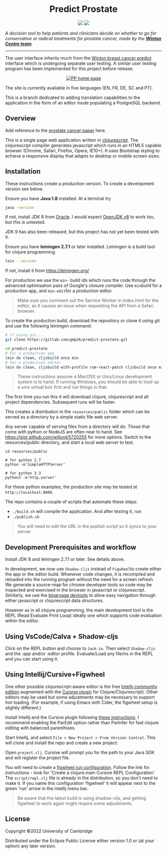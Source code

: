 
<h1 align="center">Predict Prostate</h1>
<p align="center">
<img src="https://img.shields.io/badge/to--inform-not--persuade-informational">
<img src="https://img.shields.io/badge/License-EPL_1.0-red.svg">
</p>

_A decision tool to help patients and clinicians decide on whether to go for conservative or radical treatments for prostate cancer, made by the **[Winton Centre team](https://wintoncentre.maths.cam.ac.uk/)**._

---

The user interface inherits much from the [Winton breast cancer predict](https://github.com/WintonCentre/predict3) interface which is undergoing separate user testing. A similar user testing program has been implemented for this project before release.

<p align="center">
<a href="https://ibb.co/Cbyr4BH"><img src="https://i.ibb.co/Cbyr4BH/PP.png" alt="PP home page" border="0" /></a>
</p>

The site is currently available in five languages (EN, FR, DE, SC and PT).

This is a branch dedicated to adding translation capabilities to the application in the form of an editor mode populating a PostgreSQL backend.
## Overview

Add reference to the [prostate cancer paper](https://journals.plos.org/plosmedicine/article?id=10.1371/journal.pmed.1002758) here.

This is a single page web application written in
[clojurescript](https://clojurescript.org/).
The clojurescript compiler generates javascript which runs in an HTML5
capable browser (Chrome, Safari, Firefox, Opera, IE10+). It uses Bootstrap
styling to achieve a responsive display that adapts to desktop or mobile
screen sizes.
## Installation

These instructions create a production version. To create a development
version see below.

Ensure you have **Java 1.8** installed. At a terminal try
```sh
java -version
```
If not, install JDK 8 from [Oracle](https://docs.oracle.com/javase/8/docs/technotes/guides/install/install_overview.html).
I would expect [OpenJDK v8](http://openjdk.java.net/install/) to work too, but this is untested.

JDK 9 has also been released, but this project has not yet been tested with it.

Ensure you have **leiningen 2.7.1** or later installed.
Leiningen is a build tool for clojure programming.
```sh
lein --version
```
If not, install it from https://leiningen.org/

For production we use the `min-` build ids which runs the code through the advanced optimisation pass of Google's closure compiler. Use `min`build for a production app, and `min-edit`for a production editor.
> Make sure you comment out the Service Worker in index.html for the editor, as it causes an issue when requesting the API from a Safari browser.

To create the production build, download the repository or clone it using git and use the following leiningen command:

```sh
# if using git...
git clone https://gitlab.com/gmp26/predict-prostate.git

cd predict-prostate
# For a production app
lein do clean, cljsbuild once min
# For a production editor
lein do clean, cljsbuild with-profile rum-react-patch cljsbuild once min-edit
```
>These instructions assume a MacOSX or Unix/Linux development system is to hand.
>If running Windows, you should be able to load up a unix virtual box first and run things in that.

The first time you run this it will download clojure, clojurescript and
all project dependencies. Subsequent runs will be faster.

This creates a distribution in the `resources/public` folder which can
be served as a directory by a simple static file web server.

Any server capable of serving files from
a directory will do. Those that come with python or NodeJS are often near
to hand. See https://gist.github.com/willurd/5720255 for more options.
Switch to the resources/public directory, and start a local web server
to test.

```
cd resources/public

# for python 2.7
python -m'SimpleHTTPServer'

# for python 3.3
python3 -m'http.server'

```
For these python examples, the production site may be tested at
`http://localhost:8000`.


The repo contains a couple of scripts that automate these steps:

* `./build.sh` will compile the application. And after testing it, run
* `./publish.sh`

> You will need to edit the URL in the publish script so it syncs to your server.

## Development Prerequisites and workflow

Install JDK 8 and leiningen 2.7.1 or later. See details above.

In development, we now use `Shadow-cljs` instead of `Figwheel`to create either the app or the editor build. Whenever code changes, it is recompiled and reloaded into the running program without the need for a screen refresh. We generate a source-map for chrome developer tools so code may be inspected and exercised in the browser in javascript or clojurescript. Similarly, we use the [binaryage devtools](https://github.com/binaryage/cljs-devtools) to allow easy navigation through either javascript or clojurescript data structures.

However as in all clojure programming, the main development tool is
the REPL (Read Evaluate Print Loop) ideally one which supports code
evaluation within the editor.

## Using VsCode/Calva + Shadow-cljs

Click on the REPL button and choose to `Jack-in`.
Then select `Shadow-cljs` and the :app and/or :editor profile.
Evaluate/Load any file/ns in the REPL and you can start using it.

## Using Intellij/Cursive+Figwheel

One other possible clojurescript-aware editor is the free [Intellij community edition](https://www.jetbrains.com/idea/download)
augmented with the [Cursive plugin](https://cursive-ide.com/) for Clojure/Clojurescript). Other editors
may be used but some adjustments may be necessary to support hot-loading.
(For example, if using Emacs with Cider, the figwheel setup is slightly
different.)

Install Intellij and the Cursive plugin following [these instructions](https://cursive-ide.com/userguide/index.html).
I recommend enabling the ParEdit option rather than ParInfer for fast
clojure editing with balanced parenthises.

Start Intellij, and select `File > New Project > From Version Control`.
This will clone and install the repo and create a new project.

Open `project.clj`. Cursive will prompt you for the path to your Java
SDK and will register the project file.

You will need to create a [figwheel run configuration](https://github.com/bhauman/lein-figwheel/wiki/Running-figwheel-in-a-Cursive-Clojure-REPL).
Follow the link for instructions - look for 'Create a clojure.main Cursive REPL Configuration'.
The `script/repl.clj` file is already in the distribution, so you don't need
to make it. If you name this configuration 'figwheel' it will appear next
to the green 'run' arrow in the intellij menu bar.
> Be aware that the latest build is using shadow-cljs, and getting figwheel to work again might require some adjustments.

## License

Copyright ©2022 University of Cambridge

Distributed under the Eclipse Public License either version 1.0 or (at your option) any later version.
